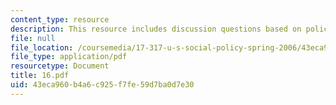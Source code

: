 ```yaml
---
content_type: resource
description: This resource includes discussion questions based on policy in practice.
file: null
file_location: /coursemedia/17-317-u-s-social-policy-spring-2006/43eca960b4a6c925f7fe59d7ba0d7e30_16.pdf
file_type: application/pdf
resourcetype: Document
title: 16.pdf
uid: 43eca960-b4a6-c925-f7fe-59d7ba0d7e30
---
```

